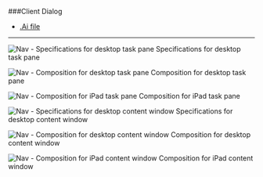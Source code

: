 ###Client Dialog
* [.Ai file](https://github.com/OfficeDev/Office-Add-in-UX-Design-Patterns/blob/master/Patterns/Source%20Files/Client_Dialog.ai?raw=true)

***

![Nav - Specifications for desktop task pane](https://raw.githubusercontent.com/OfficeDev/Office-Add-in-UX-Design-Patterns/master/Patterns/Assets/Nav/Nav_Desktop%20Task%20Pane%20Callouts.png)
Specifications for desktop task pane 


![Nav - Composition for desktop task pane](https://raw.githubusercontent.com/OfficeDev/Office-Add-in-UX-Design-Patterns/master/Patterns/Assets/Nav/Nav_Desktop%20Task%20Pane.png)
Composition for desktop task pane 


![Nav - Composition for iPad task pane](https://raw.githubusercontent.com/OfficeDev/Office-Add-in-UX-Design-Patterns/master/Patterns/Assets/Nav/Nav-06.png)
Composition for iPad task pane 


![Nav - Specifications for desktop content window](https://raw.githubusercontent.com/OfficeDev/Office-Add-in-UX-Design-Patterns/master/Patterns/Assets/Nav/Nav_Desktop%20Content%20Window%20Callouts.png)
Specifications for desktop content window


![Nav - Composition for desktop content window](https://raw.githubusercontent.com/OfficeDev/Office-Add-in-UX-Design-Patterns/master/Patterns/Assets/Nav/Nav_Desktop%20Content%20Window.png)
Composition for desktop content window


![Nav - Composition for iPad content window](https://raw.githubusercontent.com/OfficeDev/Office-Add-in-UX-Design-Patterns/master/Patterns/Assets/Nav/Nav-07.png)
Composition for iPad content window
